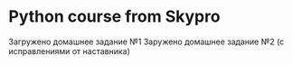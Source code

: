 # Python course from Skypro
Загружено домашнее задание №1
Заружено домашнее задание №2 (с исправлениями от наставника)
